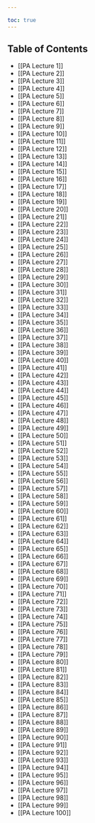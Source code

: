 ```yaml
---

toc: true
---
```


## Table of Contents
- [[PA Lecture 1]]
- [[PA Lecture 2]]
- [[PA Lecture 3]]
- [[PA Lecture 4]]
- [[PA Lecture 5]]
- [[PA Lecture 6]]
- [[PA Lecture 7]]
- [[PA Lecture 8]]
- [[PA Lecture 9]]
- [[PA Lecture 10]]
- [[PA Lecture 11]]
- [[PA Lecture 12]]
- [[PA Lecture 13]]
- [[PA Lecture 14]]
- [[PA Lecture 15]]
- [[PA Lecture 16]]
- [[PA Lecture 17]]
- [[PA Lecture 18]]
- [[PA Lecture 19]]
- [[PA Lecture 20]]
- [[PA Lecture 21]]
- [[PA Lecture 22]]
- [[PA Lecture 23]]
- [[PA Lecture 24]]
- [[PA Lecture 25]]
- [[PA Lecture 26]]
- [[PA Lecture 27]]
- [[PA Lecture 28]]
- [[PA Lecture 29]]
- [[PA Lecture 30]]
- [[PA Lecture 31]]
- [[PA Lecture 32]]
- [[PA Lecture 33]]
- [[PA Lecture 34]]
- [[PA Lecture 35]]
- [[PA Lecture 36]]
- [[PA Lecture 37]]
- [[PA Lecture 38]]
- [[PA Lecture 39]]
- [[PA Lecture 40]]
- [[PA Lecture 41]]
- [[PA Lecture 42]]
- [[PA Lecture 43]]
- [[PA Lecture 44]]
- [[PA Lecture 45]]
- [[PA Lecture 46]]
- [[PA Lecture 47]]
- [[PA Lecture 48]]
- [[PA Lecture 49]]
- [[PA Lecture 50]]
- [[PA Lecture 51]]
- [[PA Lecture 52]]
- [[PA Lecture 53]]
- [[PA Lecture 54]]
- [[PA Lecture 55]]
- [[PA Lecture 56]]
- [[PA Lecture 57]]
- [[PA Lecture 58]]
- [[PA Lecture 59]]
- [[PA Lecture 60]]
- [[PA Lecture 61]]
- [[PA Lecture 62]]
- [[PA Lecture 63]]
- [[PA Lecture 64]]
- [[PA Lecture 65]]
- [[PA Lecture 66]]
- [[PA Lecture 67]]
- [[PA Lecture 68]]
- [[PA Lecture 69]]
- [[PA Lecture 70]]
- [[PA Lecture 71]]
- [[PA Lecture 72]]
- [[PA Lecture 73]]
- [[PA Lecture 74]]
- [[PA Lecture 75]]
- [[PA Lecture 76]]
- [[PA Lecture 77]]
- [[PA Lecture 78]]
- [[PA Lecture 79]]
- [[PA Lecture 80]]
- [[PA Lecture 81]]
- [[PA Lecture 82]]
- [[PA Lecture 83]]
- [[PA Lecture 84]]
- [[PA Lecture 85]]
- [[PA Lecture 86]]
- [[PA Lecture 87]]
- [[PA Lecture 88]]
- [[PA Lecture 89]]
- [[PA Lecture 90]]
- [[PA Lecture 91]]
- [[PA Lecture 92]]
- [[PA Lecture 93]]
- [[PA Lecture 94]]
- [[PA Lecture 95]]
- [[PA Lecture 96]]
- [[PA Lecture 97]]
- [[PA Lecture 98]]
- [[PA Lecture 99]]
- [[PA Lecture 100]]